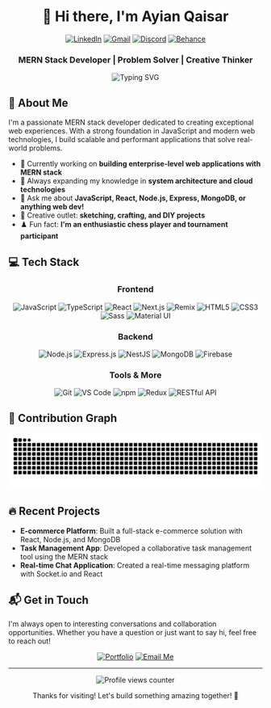 <div align="center">
  
# 👋 Hi there, I'm Ayian Qaisar

[![LinkedIn](https://img.shields.io/badge/LinkedIn-0077B5?style=for-the-badge&logo=linkedin&logoColor=white)](https://www.linkedin.com/in/ayian-qaisar)
[![Gmail](https://img.shields.io/badge/Gmail-D14836?style=for-the-badge&logo=gmail&logoColor=white)](mailto:ayianqaisar20@gmail.com)
[![Discord](https://img.shields.io/badge/Discord-5865F2?style=for-the-badge&logo=discord&logoColor=white)](https://discord.gg/eVmpmhjGEY)
[![Behance](https://img.shields.io/badge/Behance-1769FF?style=for-the-badge&logo=behance&logoColor=white)](https://www.behance.net/ayianqaisar)

### **MERN Stack Developer | Problem Solver | Creative Thinker**

<img src="https://readme-typing-svg.demolab.com?font=Fira+Code&weight=600&size=22&pause=1000&color=36BCF7FF&center=true&vCenter=true&random=false&width=435&lines=Building+scalable+web+apps;JavaScript+enthusiast;React+%26+Node.js+developer;Always+learning+new+tech" alt="Typing SVG" />

</div>

## 🚀 About Me

I'm a passionate MERN stack developer dedicated to creating exceptional web experiences. With a strong foundation in JavaScript and modern web technologies, I build scalable and performant applications that solve real-world problems.

- 🔭 Currently working on **building enterprise-level web applications with MERN stack**
- 🌱 Always expanding my knowledge in **system architecture and cloud technologies**
- 💬 Ask me about **JavaScript, React, Node.js, Express, MongoDB, or anything web dev!**
- 🎨 Creative outlet: **sketching, crafting, and DIY projects**
- ♟️ Fun fact: **I'm an enthusiastic chess player and tournament participant**

## 💻 Tech Stack

<div align="center">

### Frontend
![JavaScript](https://img.shields.io/badge/JavaScript-F7DF1E?style=for-the-badge&logo=javascript&logoColor=black)
![TypeScript](https://img.shields.io/badge/TypeScript-3178C6?style=for-the-badge&logo=typescript&logoColor=white)
![React](https://img.shields.io/badge/React-61DAFB?style=for-the-badge&logo=react&logoColor=black)
![Next.js](https://img.shields.io/badge/Next.js-000000?style=for-the-badge&logo=next.js&logoColor=white)
![Remix](https://img.shields.io/badge/Remix-000000?style=for-the-badge&logo=remix&logoColor=white)
![HTML5](https://img.shields.io/badge/HTML5-E34F26?style=for-the-badge&logo=html5&logoColor=white)
![CSS3](https://img.shields.io/badge/CSS3-1572B6?style=for-the-badge&logo=css3&logoColor=white)
![Sass](https://img.shields.io/badge/Sass-CC6699?style=for-the-badge&logo=sass&logoColor=white)
![Material UI](https://img.shields.io/badge/Material_UI-0081CB?style=for-the-badge&logo=material-ui&logoColor=white)

### Backend
![Node.js](https://img.shields.io/badge/Node.js-339933?style=for-the-badge&logo=node.js&logoColor=white)
![Express.js](https://img.shields.io/badge/Express.js-000000?style=for-the-badge&logo=express&logoColor=white)
![NestJS](https://img.shields.io/badge/NestJS-E0234E?style=for-the-badge&logo=nestjs&logoColor=white)
![MongoDB](https://img.shields.io/badge/MongoDB-47A248?style=for-the-badge&logo=mongodb&logoColor=white)
![Firebase](https://img.shields.io/badge/Firebase-FFCA28?style=for-the-badge&logo=firebase&logoColor=black)

### Tools & More
![Git](https://img.shields.io/badge/Git-F05032?style=for-the-badge&logo=git&logoColor=white)
![VS Code](https://img.shields.io/badge/VS_Code-007ACC?style=for-the-badge&logo=visual-studio-code&logoColor=white)
![npm](https://img.shields.io/badge/npm-CB3837?style=for-the-badge&logo=npm&logoColor=white)
![Redux](https://img.shields.io/badge/Redux-764ABC?style=for-the-badge&logo=redux&logoColor=white)
![RESTful API](https://img.shields.io/badge/RESTful_API-009688?style=for-the-badge&logo=fastapi&logoColor=white)

</div>

## 🐍 Contribution Graph

<div align="center">
  <img src="https://raw.githubusercontent.com/Ayian-Qaisar/Ayian-Qaisar/output/github-contribution-grid-snake-dark.svg" alt="Snake animation" />
</div>

## 🔥 Recent Projects

- **E-commerce Platform**: Built a full-stack e-commerce solution with React, Node.js, and MongoDB
- **Task Management App**: Developed a collaborative task management tool using the MERN stack
- **Real-time Chat Application**: Created a real-time messaging platform with Socket.io and React

## 📬 Get in Touch

I'm always open to interesting conversations and collaboration opportunities. Whether you have a question or just want to say hi, feel free to reach out!

<div align="center">
  
[![Portfolio](https://img.shields.io/badge/Portfolio-Visit_My_Website-9cf?style=for-the-badge)](https://yourportfolio.com)
[![Email Me](https://img.shields.io/badge/Email-Say_Hello-D14836?style=for-the-badge&logo=gmail&logoColor=white)](mailto:ayianqaisar20@gmail.com)

</div>

---

<div align="center">
  <img src="https://komarev.com/ghpvc/?username=Ayian-Qaisar&style=flat-square&color=blue" alt="Profile views counter" />
  <p>Thanks for visiting! Let's build something amazing together! 🚀</p>
</div>
